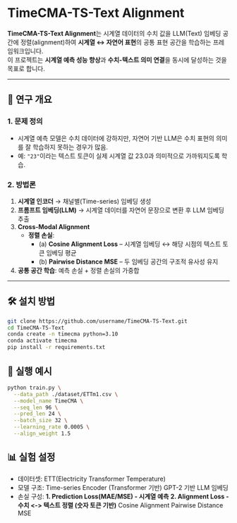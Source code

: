 # TimeCMA-TS-Text Alignment

**TimeCMA-TS-Text Alignment**는 시계열 데이터의 수치 값을 LLM(Text) 임베딩 공간에 정렬(alignment)하여 **시계열 ↔ 자연어 표현**의 공통 표현 공간을 학습하는 프레임워크입니다.  
이 프로젝트는 **시계열 예측 성능 향상**과 **수치-텍스트 의미 연결**을 동시에 달성하는 것을 목표로 합니다.

---

## 📌 연구 개요

### 1. 문제 정의
- 시계열 예측 모델은 수치 데이터에 강하지만, 자연어 기반 LLM은 수치 표현의 의미를 잘 학습하지 못하는 경우가 많음.
- 예: `"23"`이라는 텍스트 토큰이 실제 시계열 값 23.0과 의미적으로 가까워지도록 학습.

### 2. 방법론
1. **시계열 인코더** → 채널별(Time-series) 임베딩 생성  
2. **프롬프트 임베딩(LLM)** → 시계열 데이터를 자연어 문장으로 변환 후 LLM 임베딩 추출  
3. **Cross-Modal Alignment**  
   - **정렬 손실**:  
     - (a) **Cosine Alignment Loss** – 시계열 임베딩 ↔ 해당 시점의 텍스트 토큰 임베딩 평균  
     - (b) **Pairwise Distance MSE** – 두 임베딩 공간의 구조적 유사성 유지  
4. **공통 공간 학습**: 예측 손실 + 정렬 손실의 가중합

---

## 🛠 설치 방법
```bash
git clone https://github.com/username/TimeCMA-TS-Text.git
cd TimeCMA-TS-Text
conda create -n timecma python=3.10
conda activate timecma
pip install -r requirements.txt
```

## 🚀 실행 예시
```bash
python train.py \
  --data_path ./dataset/ETTm1.csv \
  --model_name TimeCMA \
  --seq_len 96 \
  --pred_len 24 \
  --batch_size 32 \
  --learning_rate 0.0005 \
  --align_weight 1.5
```

## 📊 실험 설정
- 데이터셋: ETT(Electricity Transformer Temperature)
- 모델 구조:
      Time-series Encoder (Transformer 기반)
      GPT-2 기반 LLM 임베딩
- 손실 구성:
      **1. Prediction Loss(MAE/MSE) - 시계열 예측**
      **2. Alignment Loss - 수치 <-> 텍스트 정렬 (숫자 토큰 기반)**
        Cosine Alignment
        Pairwise Distance MSE



